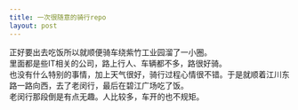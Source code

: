 ```yaml
---
title: 一次很随意的骑行repo
layout: post
---
```


正好要出去吃饭所以就顺便骑车绕紫竹工业园溜了一小圈。   
里面都是些IT相关的公司，路上行人、车辆都不多，路很好骑。  
也没有什么特别的事情，加上天气很好，骑行过程心情很不错。于是就顺着江川东路一路向西，去了老闵行，最后在碧江广场吃了饭。   
老闵行那段倒是有点无趣。人比较多，车开的也不规矩。  
